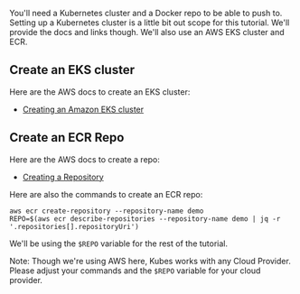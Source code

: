 You'll need a Kubernetes cluster and a Docker repo to be able to push to. Setting up a Kubernetes cluster is a little bit out scope for this tutorial. We'll provide the docs and links though. We'll also use an AWS EKS cluster and ECR.

## Create an EKS cluster

Here are the AWS docs to create an EKS cluster:

* [Creating an Amazon EKS cluster](https://docs.aws.amazon.com/eks/latest/userguide/create-cluster.html)

## Create an ECR Repo

Here are the AWS docs to create a repo:

* [Creating a Repository](https://docs.aws.amazon.com/AmazonECR/latest/userguide/repository-create.html)

Here are also the commands to create an ECR repo:

    aws ecr create-repository --repository-name demo
    REPO=$(aws ecr describe-repositories --repository-name demo | jq -r '.repositories[].repositoryUri')

We'll be using the `$REPO` variable for the rest of the tutorial.

Note: Though we're using AWS here, Kubes works with any Cloud Provider. Please adjust your commands and the `$REPO` variable for your cloud provider.
